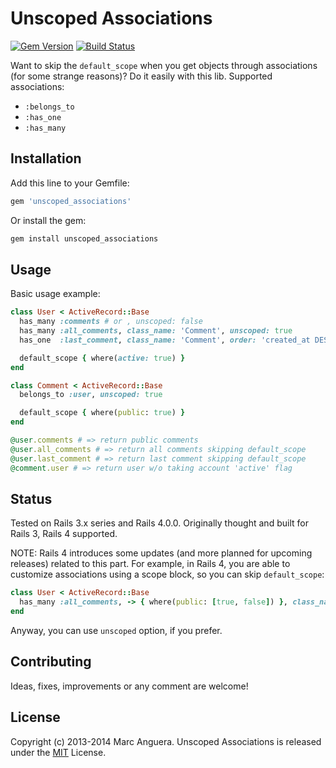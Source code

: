 # Unscoped Associations

[![Gem Version](https://badge.fury.io/rb/unscoped_associations.svg)](http://badge.fury.io/rb/unscoped_associations)
[![Build Status](https://travis-ci.org/markets/unscoped_associations.svg?branch=master)](https://travis-ci.org/markets/unscoped_associations)

Want to skip the `default_scope` when you get objects through associations (for some strange reasons)? Do it easily with this lib. Supported associations:
* `:belongs_to`
* `:has_one`
* `:has_many`

## Installation
Add this line to your Gemfile:

```ruby
gem 'unscoped_associations'
```

Or install the gem:

```ruby
gem install unscoped_associations
```

## Usage
Basic usage example:

```ruby
class User < ActiveRecord::Base
  has_many :comments # or , unscoped: false
  has_many :all_comments, class_name: 'Comment', unscoped: true
  has_one  :last_comment, class_name: 'Comment', order: 'created_at DESC', unscoped: true

  default_scope { where(active: true) }
end

class Comment < ActiveRecord::Base
  belongs_to :user, unscoped: true

  default_scope { where(public: true) }
end

@user.comments # => return public comments
@user.all_comments # => return all comments skipping default_scope
@user.last_comment # => return last comment skipping default_scope
@comment.user # => return user w/o taking account 'active' flag

```

## Status
Tested on Rails 3.x series and Rails 4.0.0. Originally thought and built for Rails 3, Rails 4 supported.

NOTE: Rails 4 introduces some updates (and more planned for upcoming releases) related to this part. For example, in Rails 4, you are able to customize associations using a scope block, so you can skip `default_scope`:

```ruby
class User < ActiveRecord::Base
  has_many :all_comments, -> { where(public: [true, false]) }, class_name: 'Comment'
end
```

Anyway, you can use `unscoped` option, if you prefer.

## Contributing
Ideas, fixes, improvements or any comment are welcome!

## License
Copyright (c) 2013-2014 Marc Anguera. Unscoped Associations is released under the [MIT](LICENSE) License.

